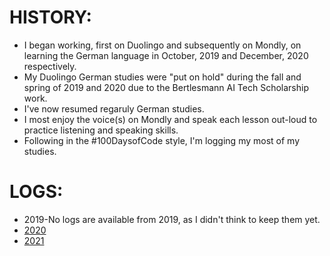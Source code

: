 # HISTORY:
* I began working, first on Duolingo and subsequently on Mondly, on learning the German language in October, 2019 and December, 2020 respectively.  
* My Duolingo German studies were "put on hold" during the fall and spring of 2019 and 2020 due to the Bertlesmann AI Tech Scholarship work. 
* I've now resumed regaruly German studies.  
* I most enjoy the voice(s) on Mondly and speak each lesson out-loud to practice listening and speaking skills. 
* Following in the #100DaysofCode style, I'm logging my most of my studies.  

# LOGS: 
* 2019-No logs are available from 2019, as I didn't think to keep them yet.<br> 
* [2020](https://github.com/EO4wellness/T-I-L/blob/main/polyglot/aleman/study-logs/2020_log.md)<br>
* [2021](https://github.com/EO4wellness/T-I-L/blob/main/polyglot/aleman/study-logs/2021_log.md)<br>

